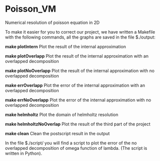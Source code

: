 # Poisson_VM
Numerical resolution of poisson equation in 2D

To make it easier for you to correct our project, we have written a Makefile with the following commands, all the graphs are saved in the file $./output:

**make plotIntern** Plot the result of the internal approximation 

**make plotOverlapp** Plot the result of the internal approximation with an overlapped decomposition 

**make plotNoOverlapp** Plot the result of the internal approximation with no overlapped decomposition

**make errOverlapp** Plot the error of the internal approximation with an overlapped decomposition 

**make errNoOverlapp** Plot the error of the internal approximation with no overlapped decomposition 

**make helmholtz** Plot the domain of helmholtz resolution

**make helmholtzNoOverlap** Plot the result of the third part of the project

**make clean** Clean the postscript result in the output

In the file $./script/ you will find a script to plot the error of the no overlapped decomposition of omega function of lambda. (The script is written in Python).
